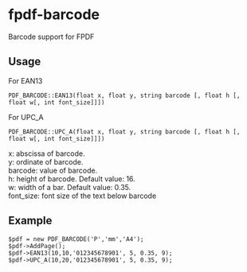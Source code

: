 # fpdf-barcode
Barcode support for FPDF
## Usage
For EAN13
```
PDF_BARCODE::EAN13(float x, float y, string barcode [, float h [, float w[, int font_size]]])
```
For UPC_A
```
PDF_BARCODE::UPC_A(float x, float y, string barcode [, float h [, float w[, int font_size]]])
```
x: abscissa of barcode.  
y: ordinate of barcode.  
barcode: value of barcode.  
h: height of barcode. Default value: 16.  
w: width of a bar. Default value: 0.35.  
font_size: font size of the text below barcode  
## Example
```
$pdf = new PDF_BARCODE('P','mm','A4');
$pdf->AddPage();
$pdf->EAN13(10,10,'012345678901', 5, 0.35, 9);
$pdf->UPC_A(10,20,'012345678901', 5, 0.35, 9);
